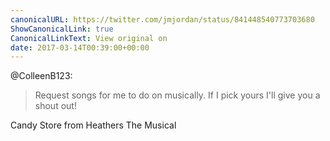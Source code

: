 ```yaml
---
canonicalURL: https://twitter.com/jmjordan/status/841448540773703680
ShowCanonicalLink: true
CanonicalLinkText: View original on
date: 2017-03-14T00:39:00+00:00
---
```

@ColleenB123:

> Request songs for me to do on musically. If I pick yours I'll give you a shout out!

Candy Store from Heathers The Musical